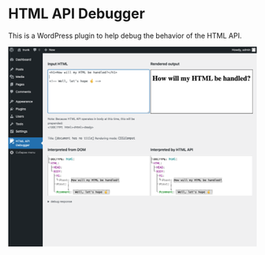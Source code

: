 # HTML API Debugger

This is a WordPress plugin to help debug the behavior of the HTML API.

![screenshot](./html-api-debugger/screenshot-1.png)
